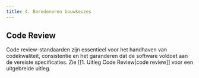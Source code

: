 ```yaml
---
title: 4. Beredeneren bouwkeuzes
---
```



## Code Review
Code review-standaarden zijn essentieel voor het handhaven van codekwaliteit, consistentie en het garanderen dat de software voldoet aan de vereiste specificaties. Zie [[1. Uitleg Code Review|code review]] voor een uitgebreide uitleg.